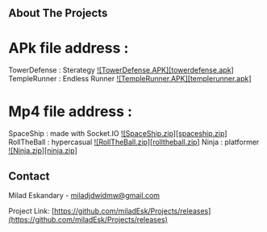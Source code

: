 <!-- ABOUT THE PROJECT -->
## About The Projects

# APk file address : 
 TowerDefense : Sterategy
[![TowerDefense.APK][towerdefense.apk]](https://github.com/miladEsk/Projects/releases)
 TempleRunner : Endless Runner
[![TempleRunner.APK][templerunner.apk]](https://github.com/miladEsk/Projects/releases)

# Mp4 file address : 
 SpaceShip : made with Socket.IO
  [![SpaceShip.zip][spaceship.zip]](https://github.com/miladEsk/Projects)
 RollTheBall : hypercasual
  [![RollTheBall.zip][rolltheball.zip]](https://github.com/miladEsk/Projects)
 Ninja : platformer
  [![Ninja.zip][ninja.zip]](https://github.com/miladEsk/Projects)

<!-- CONTACT -->
## Contact

Milad Eskandary - miladjdwidmw@gmail.com

Project Link: [https://github.com/miladEsk/Projects/releases](https://github.com/miladEsk/Projects/releases)

